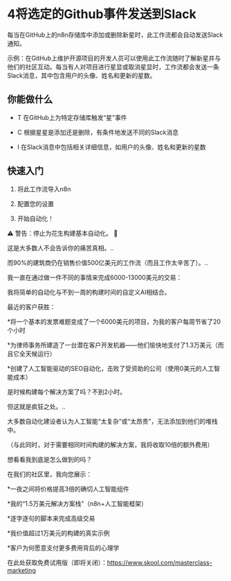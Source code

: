 # 4将选定的Github事件发送到Slack

每当在GitHub上的n8n存储库中添加或删除新星时，此工作流都会自动发送Slack通知。

示例：在GitHub上维护开源项目的开发人员可以使用此工作流随时了解新星并与他们的社区互动。每当有人对项目进行星显或取消星显时，工作流都会发送一条Slack消息，其中包含用户的头像、姓名和更新的星数。

## 你能做什么

- T 在GitHub上为特定存储库触发“星”事件

- C 根据星星是添加还是删除，有条件地发送不同的Slack消息

- I 在Slack消息中包括相关详细信息，如用户的头像、姓名和更新的星数

## 快速入门

1.  将此工作流导入n8n

2.  配置您的设置

3.  开始自动化！

⚠️ 警告：停止为花生构建基本自动化。 🚫

这是大多数人不会告诉你的痛苦真相。..

而90%的建筑商仍在销售价值500亿美元的工作流（而且工作太辛苦了）。..

我一直在通过做一件不同的事情来完成6000-13000美元的交易：

我将简单的自动化与不到一周的构建时间的自定义AI相结合。

最近的客户获胜：

*将一个基本的发票难题变成了一个6000美元的项目，为我的客户每周节省了20个小时

*为律师事务所建造了一台潜在客户开发机器——他们愉快地支付了1.3万美元（而且它全天候运行）

*创建了人工智能驱动的SEO自动化，击败了受资助的公司（使用0美元的人工智能成本）

是时候构建每个解决方案了吗？不到2小时。

但这就是疯狂之处。..

大多数自动化建设者认为人工智能“太复杂”或“太昂贵”，无法添加到他们的堆栈中。

（与此同时，对于需要相同时间构建的解决方案，我将收取10倍的额外费用）

想看看我到底是怎么做到的吗？

在我们的社区里，我向您展示：

*一夜之间将价格提高3倍的确切人工智能组件

*我的“1.5万美元解决方案栈”（n8n+人工智能框架）

*逐字逐句的脚本来完成高级交易

*我价值超过1万美元的构建的真实示例

*客户为何愿意支付更多费用背后的心理学

在此处获取免费试用版（即将关闭）：https://www.skool.com/masterclass-marketing

